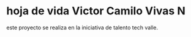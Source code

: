 # hoja de vida Victor Camilo Vivas N
este proyecto se realiza en la iniciativa de talento tech valle.